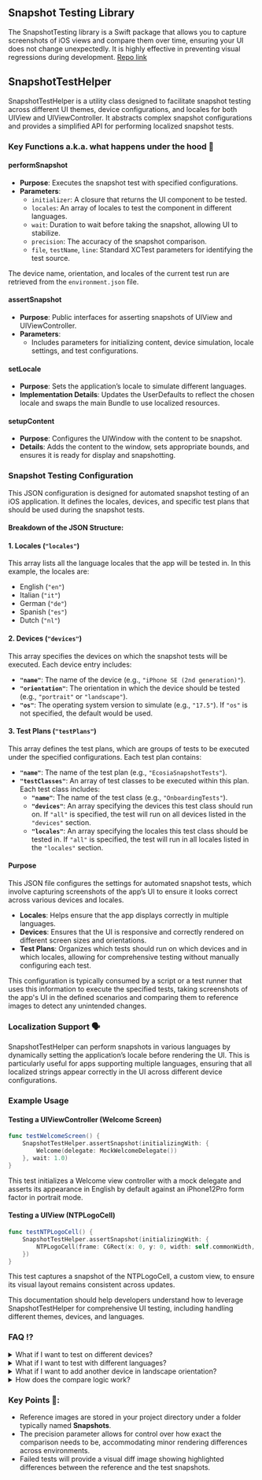 ## Snapshot Testing Library

The SnapshotTesting library is a Swift package that allows you to capture screenshots of iOS views and compare them over time, ensuring your UI does not change unexpectedly. It is highly effective in preventing visual regressions during development.
[Repo link](https://github.com/pointfreeco/swift-snapshot-testing?tab=readme-ov-file)

## SnapshotTestHelper

SnapshotTestHelper is a utility class designed to facilitate snapshot testing across different UI themes, device configurations, and locales for both UIView and UIViewController. It abstracts complex snapshot configurations and provides a simplified API for performing localized snapshot tests.

### Key Functions a.k.a. what happens under the hood 👀

#### performSnapshot

- **Purpose**: Executes the snapshot test with specified configurations.
- **Parameters**:
  - `initializer`: A closure that returns the UI component to be tested.
  - `locales`: An array of locales to test the component in different languages.
  - `wait`: Duration to wait before taking the snapshot, allowing UI to stabilize.
  - `precision`: The accuracy of the snapshot comparison.
  - `file`, `testName`, `line`: Standard XCTest parameters for identifying the test source.

The device name, orientation, and locales of the current test run are retrieved from the `environment.json` file.

#### assertSnapshot

- **Purpose**: Public interfaces for asserting snapshots of UIView and UIViewController.
- **Parameters**:
  - Includes parameters for initializing content, device simulation, locale settings, and test configurations.

#### setLocale

- **Purpose**: Sets the application’s locale to simulate different languages.
- **Implementation Details**: Updates the UserDefaults to reflect the chosen locale and swaps the main Bundle to use localized resources.

#### setupContent

- **Purpose**: Configures the UIWindow with the content to be snapshot.
- **Details**: Adds the content to the window, sets appropriate bounds, and ensures it is ready for display and snapshotting.

### Snapshot Testing Configuration

This JSON configuration is designed for automated snapshot testing of an iOS application. It defines the locales, devices, and specific test plans that should be used during the snapshot tests.

#### Breakdown of the JSON Structure:

#### 1. Locales (`"locales"`)
This array lists all the language locales that the app will be tested in. In this example, the locales are:
- English (`"en"`)
- Italian (`"it"`)
- German (`"de"`)
- Spanish (`"es"`)
- Dutch (`"nl"`)

#### 2. Devices (`"devices"`)
This array specifies the devices on which the snapshot tests will be executed. Each device entry includes:
- **`"name"`**: The name of the device (e.g., `"iPhone SE (2nd generation)"`).
- **`"orientation"`**: The orientation in which the device should be tested (e.g., `"portrait"` or `"landscape"`).
- **`"os"`**: The operating system version to simulate (e.g., `"17.5"`). If `"os"` is not specified, the default would be used.

#### 3. Test Plans (`"testPlans"`)
This array defines the test plans, which are groups of tests to be executed under the specified configurations. Each test plan contains:
- **`"name"`**: The name of the test plan (e.g., `"EcosiaSnapshotTests"`).
- **`"testClasses"`**: An array of test classes to be executed within this plan. Each test class includes:
  - **`"name"`**: The name of the test class (e.g., `"OnboardingTests"`).
  - **`"devices"`**: An array specifying the devices this test class should run on. If `"all"` is specified, the test will run on all devices listed in the `"devices"` section.
  - **`"locales"`**: An array specifying the locales this test class should be tested in. If `"all"` is specified, the test will run in all locales listed in the `"locales"` section.

#### Purpose

This JSON file configures the settings for automated snapshot tests, which involve capturing screenshots of the app’s UI to ensure it looks correct across various devices and locales.

- **Locales**: Helps ensure that the app displays correctly in multiple languages.
- **Devices**: Ensures that the UI is responsive and correctly rendered on different screen sizes and orientations.
- **Test Plans**: Organizes which tests should run on which devices and in which locales, allowing for comprehensive testing without manually configuring each test.

This configuration is typically consumed by a script or a test runner that uses this information to execute the specified tests, taking screenshots of the app's UI in the defined scenarios and comparing them to reference images to detect any unintended changes.

### Localization Support 🗣️

SnapshotTestHelper can perform snapshots in various languages by dynamically setting the application’s locale before rendering the UI. This is particularly useful for apps supporting multiple languages, ensuring that all localized strings appear correctly in the UI across different device configurations.

### Example Usage

#### Testing a UIViewController (Welcome Screen)

```swift
func testWelcomeScreen() {
    SnapshotTestHelper.assertSnapshot(initializingWith: {
        Welcome(delegate: MockWelcomeDelegate())
    }, wait: 1.0)
}
```

This test initializes a Welcome view controller with a mock delegate and asserts its appearance in English by default against an iPhone12Pro form factor in portrait mode.

#### Testing a UIView (NTPLogoCell)

```swift
func testNTPLogoCell() {
    SnapshotTestHelper.assertSnapshot(initializingWith: {
        NTPLogoCell(frame: CGRect(x: 0, y: 0, width: self.commonWidth, height: 100))
    })
}
```

This test captures a snapshot of the NTPLogoCell, a custom view, to ensure its visual layout remains consistent across updates.

This documentation should help developers understand how to leverage SnapshotTestHelper for comprehensive UI testing, including handling different themes, devices, and languages.

### FAQ ⁉️

<details>
<summary> What if I want to test on different devices? </summary>

To perform snapshot tests on different devices, you can specify the devices as part of the `snapshot_configuration.json`.
SnapshotTestHelper will take care of retrieving all the details and configure the test environment to simulate the screen size and resolution of the specified devices.

**Example:**
```json
{
  "locales": [
    "en",
    "it",
    "de",
    "es",
    "nl"
  ],
  "devices": [
    {
      "name": "iPhone SE (2nd generation)",
      "orientation": "portrait",
      "os": "17.5"
    },
    {
      "name": "iPhone 12 Pro",
      "orientation": "portrait",
      "os": "17.5"
    },
    {
      "name": "iPhone 13 Pro Max",
      "orientation": "landscape"
    },
    {
      "name": "iPad Pro (12.9-inch) (4th generation)",
      "orientation": "portrait"
    }
  ],
  "testPlans": [
    {
      "name": "EcosiaSnapshotTests",
      "testClasses": [
        {
          "name": "OnboardingTests",
          "devices": [
            "iPhone SE (2nd generation)", 
            "iPad Pro (12.9-inch) (4th generation)"
            ],
          "locales": [
            "en", 
            "es"
            ]
        }
      ]
    }
  ]
}
```

This configuration executes the `OnboardingTests` class which is part of the `EcosiaSnapshotTests` on both an iPhone SE and iPad Pro in portrait mode for the English and Spanish languages.
</details>

<details>
<summary> What if I want to test with different languages? </summary>

To perform snapshot tests on different locales, you can specify the devices as part of the `snapshot_configuration.json`. All available locales are declared in the `locales` array.
SnapshotTestHelper will take care of retrieving all the details and configure the test environment to the specified languages.

```json
{
  "locales": [
    "en",
    "it",
    "de",
    "es",
    "nl"
  ],
  "devices": [
    {
      "name": "iPhone SE (2nd generation)",
      "orientation": "portrait",
      "os": "17.5"
    },
    {
      "name": "iPhone 12 Pro",
      "orientation": "portrait",
      "os": "17.5"
    },
    {
      "name": "iPhone 13 Pro Max",
      "orientation": "landscape"
    },
    {
      "name": "iPad Pro (12.9-inch) (4th generation)",
      "orientation": "portrait"
    }
  ],
  "testPlans": [
    {
      "name": "EcosiaSnapshotTests",
      "testClasses": [
        {
          "name": "OnboardingTests",
          "devices": [
            "iPhone SE (2nd generation)", 
            "iPad Pro (12.9-inch) (4th generation)"
            ],
          "locales": [
            "en", 
            "it",
            "es"
            ]
        }
      ]
    }
  ]
}
```

This configuration executes the `OnboardingTests` class which is part of the `EcosiaSnapshotTests` on both an iPhone SE and iPad Pro in portrait mode for the English, Italian and Spanish languages.
</details>

<details>
<summary> What if I want to add another device in landscape orientation? </summary>

Here’s how you can add a device in landscape orientation:

In your DeviceType enum, ensure you have a landscape configuration set up for the device:

```swift
enum DeviceType: String, CaseIterable {
    case iPhone12Pro_Portrait
    case iPhone12Pro_Landscape // Define the landscape configuration

    var config: ViewImageConfig {
        switch self {
        case .iPhone12Pro_Portrait:
            return ViewImageConfig.iPhone12Pro(.portrait)
        case .iPhone12Pro_Landscape:
            return ViewImageConfig.iPhone12Pro(.landscape)
        }
    }

    static func from(deviceName: String, orientation: String) -> DeviceType {
        switch (deviceName, orientation) {
        case ("iPhone 12 Pro", "portrait"):
            return .iPhone12Pro_Portrait
        case ("iPhone 12 Pro", "landscape"):
            return .iPhone12Pro_Landscape
        default:
            fatalError("Device Name \(deviceName) and Orientation \(orientation) not found. Please add them correctly.")
        }
    }
}
```

Do not forget to also declare the new device in the `snapshot_configuration.json` as well 👇

```json
{
  "locales": [
    "en",
    "it",
    "de",
    "es",
    "nl"
  ],
  "devices": [
    {
      "name": "iPhone SE (2nd generation)",
      "orientation": "portrait",
      "os": "17.5"
    },
    {
      "name": "iPhone 12 Pro",
      "orientation": "landscape",
      "os": "17.5"
    }
    ...
  ],
  "testPlans": [
    {
      "name": "EcosiaSnapshotTests",
      "testClasses": [
        {
          "name": "OnboardingTests",
          "devices": ["all"],
          "locales": ["all"]
        }
        ...
      ]
    }
  ]
}
```
</details>

<details>
<summary> How does the compare logic work? </summary>

The SnapshotTesting library captures screenshots of your UI components and compares these images against reference images stored in your project. If a reference image does not exist, it is created on the first run, meaning the initial test will always “pass” by creating the needed baseline images.

On subsequent test runs, the newly captured snapshot is compared pixel by pixel against the reference image. If differences are detected beyond the specified precision threshold, the test fails, and the differences can be reviewed visually in Xcode. This helps identify unintended changes or regressions in the UI layout and appearance.

</details>

### Key Points 🎯:

- Reference images are stored in your project directory under a folder typically named __Snapshots__.
- The precision parameter allows for control over how exact the comparison needs to be, accommodating minor rendering differences across environments.
- Failed tests will provide a visual diff image showing highlighted differences between the reference and the test snapshots.